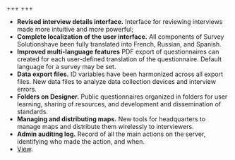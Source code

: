 +++
+++
-   **Revised interview details interface.** Interface for reviewing
    interviews made more intuitive and more powerful;
-   **Complete localization of the user interface.** All components of
    Survey Solutionshave been fully translated into French, Russian, and
    Spanish.
-   **Improved multi-language features** PDF export of questionnaires
    can created for each user-defined translation of the questionnaire.
    Default language for a survey may be set.
-   **Data export files.** ID variables have been harmonized across all
    export files. New data files to analyze data collection devices and
    interview errors.
-   **Folders on Designer.** Public questionnaires organized in folders
    for user learning, sharing of resources, and development and
    dissemination of standards.
-   **Managing and distributing maps.** New tools for headquarters to
    manage maps and distribute them wirelessly to interviewers.
-   **Admin auditing log.** Record of all the main actions on the
    server, identifying who made the action, and when.
-   [View](/release-notes/version-5-25).